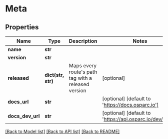 # Meta

## Properties
| Name             | Type               | Description                                             | Notes                                                    |
| ---------------- | ------------------ | ------------------------------------------------------- | -------------------------------------------------------- |
| **name**         | **str**            |                                                         |
| **version**      | **str**            |                                                         |
| **released**     | **dict(str, str)** | Maps every route&#39;s path tag with a released version | [optional]                                               |
| **docs_url**     | **str**            |                                                         | [optional] [default to 'https://docs.osparc.io']         |
| **docs_dev_url** | **str**            |                                                         | [optional] [default to 'https://api.osparc.io/dev/docs'] |

[[Back to Model list]](../README.md#documentation-for-models) [[Back to API list]](../README.md#documentation-for-api-endpoints) [[Back to README]](../README.md)


